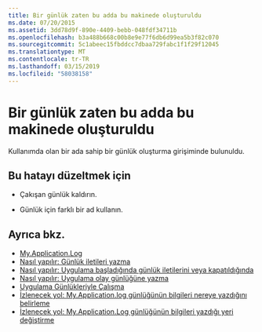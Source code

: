 ```yaml
---
title: Bir günlük zaten bu adda bu makinede oluşturuldu
ms.date: 07/20/2015
ms.assetid: 3dd78d9f-890e-4409-bebb-048fdf34711b
ms.openlocfilehash: b3a488b668c00b8e9e77f6db6d99ea5b3f82c070
ms.sourcegitcommit: 5c1abeec15fbddcc7dbaa729fabc1f1f29f12045
ms.translationtype: MT
ms.contentlocale: tr-TR
ms.lasthandoff: 03/15/2019
ms.locfileid: "58038158"
---
```

# <a name="a-log-has-already-been-created-with-this-name-on-this-machine"></a>Bir günlük zaten bu adda bu makinede oluşturuldu
Kullanımda olan bir ada sahip bir günlük oluşturma girişiminde bulunuldu.  
  
## <a name="to-correct-this-error"></a>Bu hatayı düzeltmek için  
  
-   Çakışan günlük kaldırın.  
  
-   Günlük için farklı bir ad kullanın.  
  
## <a name="see-also"></a>Ayrıca bkz.

- [My.Application.Log](xref:Microsoft.VisualBasic.ApplicationServices.ApplicationBase.Log)
- [Nasıl yapılır: Günlük iletileri yazma](../../visual-basic/developing-apps/programming/log-info/how-to-write-log-messages.md)
- [Nasıl yapılır: Uygulama başladığında günlük iletilerini veya kapatıldığında](../../visual-basic/developing-apps/programming/log-info/how-to-log-messages-when-the-application-starts-or-shuts-down.md)
- [Nasıl yapılır: Uygulama olay günlüğüne yazma](../../visual-basic/developing-apps/programming/log-info/how-to-write-to-an-application-event-log.md)
- [Uygulama Günlükleriyle Çalışma](../../visual-basic/developing-apps/programming/log-info/working-with-application-logs.md)
- [İzlenecek yol: My.Application.log günlüğünün bilgileri nereye yazdığını belirleme](../../visual-basic/developing-apps/programming/log-info/walkthrough-determining-where-my-application-log-writes-information.md)
- [İzlenecek yol: My.Application.Log günlüğünün bilgileri yazdığı yeri değiştirme](../../visual-basic/developing-apps/programming/log-info/walkthrough-changing-where-my-application-log-writes-information.md)

